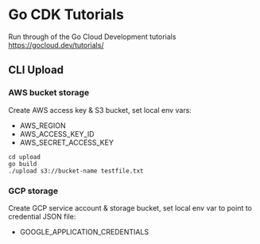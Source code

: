 # Go CDK Tutorials
Run through of the Go Cloud Development tutorials https://gocloud.dev/tutorials/

## CLI Upload
### AWS bucket storage
Create AWS access key & S3 bucket, set local env vars:
- AWS_REGION
- AWS_ACCESS_KEY_ID
- AWS_SECRET_ACCESS_KEY

`cd upload`  
`go build`  
`./upload s3://bucket-name testfile.txt`

### GCP storage
Create GCP service account & storage bucket, set local env var to point to credential JSON file:
 - GOOGLE_APPLICATION_CREDENTIALS
